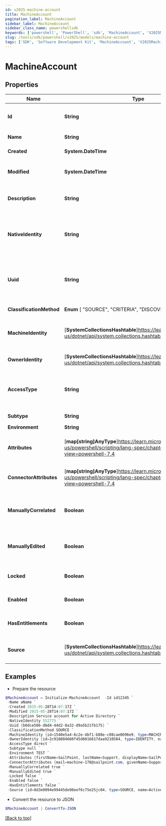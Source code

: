 ```yaml
---
id: v2025-machine-account
title: MachineAccount
pagination_label: MachineAccount
sidebar_label: MachineAccount
sidebar_class_name: powershellsdk
keywords: ['powershell', 'PowerShell', 'sdk', 'MachineAccount', 'V2025MachineAccount'] 
slug: /tools/sdk/powershell/v2025/models/machine-account
tags: ['SDK', 'Software Development Kit', 'MachineAccount', 'V2025MachineAccount']
---
```



# MachineAccount

## Properties

Name | Type | Description | Notes
------------ | ------------- | ------------- | -------------
**Id** | **String** | System-generated unique ID of the Object | [optional] [readonly] 
**Name** | **String** | Name of the Object | [required]
**Created** | **System.DateTime** | Creation date of the Object | [optional] [readonly] 
**Modified** | **System.DateTime** | Last modification date of the Object | [optional] [readonly] 
**Description** | **String** | A description of the machine account | [optional] 
**NativeIdentity** | **String** | The unique ID of the machine account generated by the source system | [required]
**Uuid** | **String** | The unique ID of the account as determined by the account schema | [optional] 
**ClassificationMethod** |  **Enum** [  "SOURCE",    "CRITERIA",    "DISCOVERY",    "MANUAL" ] | Classification Method | [required]
**MachineIdentity** | [**SystemCollectionsHashtable**]https://learn.microsoft.com/en-us/dotnet/api/system.collections.hashtable?view=net-9.0 | The machine identity this account is associated with | [optional] 
**OwnerIdentity** | [**SystemCollectionsHashtable**]https://learn.microsoft.com/en-us/dotnet/api/system.collections.hashtable?view=net-9.0 | The identity who owns this account. | [optional] 
**AccessType** | **String** | The connection type of the source this account is from | [optional] 
**Subtype** | **String** | The sub-type | [optional] 
**Environment** | **String** | Environment | [optional] 
**Attributes** | [**map[string]AnyType**]https://learn.microsoft.com/en-us/powershell/scripting/lang-spec/chapter-04?view=powershell-7.4 | Custom attributes specific to the machine account | [optional] 
**ConnectorAttributes** | [**map[string]AnyType**]https://learn.microsoft.com/en-us/powershell/scripting/lang-spec/chapter-04?view=powershell-7.4 | The connector attributes for the account | [required]
**ManuallyCorrelated** | **Boolean** | Indicates if the account has been manually correlated to an identity | [optional] [default to $false]
**ManuallyEdited** | **Boolean** | Indicates if the account has been manually edited | [required][default to $false]
**Locked** | **Boolean** | Indicates if the account is currently locked | [required]
**Enabled** | **Boolean** | Indicates if the account is enabled | [required][default to $false]
**HasEntitlements** | **Boolean** | Indicates if the account has entitlements | [required][default to $true]
**Source** | [**SystemCollectionsHashtable**]https://learn.microsoft.com/en-us/dotnet/api/system.collections.hashtable?view=net-9.0 | The source this machine account belongs to. | [required]

## Examples

- Prepare the resource
```powershell
$MachineAccount = Initialize-MachineAccount  -Id id12345 `
 -Name aName `
 -Created 2015-05-28T14:07:17Z `
 -Modified 2015-05-28T14:07:17Z `
 -Description Service account for Active Directory `
 -NativeIdentity 552775 `
 -Uuid {b0dce506-d6d4-44d2-8a32-d9a5b21fb175} `
 -ClassificationMethod SOURCE `
 -MachineIdentity {id=1540e5a4-6c2e-4bf1-b88e-c08cae0696e9, type=MACHINE_IDENTITY, name=SVC_ADService} `
 -OwnerIdentity {id=2c918084660f45d6016617daa9210584, type=IDENTITY, name=Adam Kennedy} `
 -AccessType direct `
 -Subtype null `
 -Environment TEST `
 -Attributes {firstName=SailPoint, lastName=Support, displayName=SailPoint Support} `
 -ConnectorAttributes {mail=machine-178@sailpoint.com, givenName=Support, displayName=SailPoint Support} `
 -ManuallyCorrelated true `
 -ManuallyEdited true `
 -Locked false `
 -Enabled false `
 -HasEntitlements false `
 -Source {id=8d3e0094e99445de98eef6c75e25jc04, type=SOURCE, name=Active Directory}
```

- Convert the resource to JSON
```powershell
$MachineAccount | ConvertTo-JSON
```


[[Back to top]](#) 

